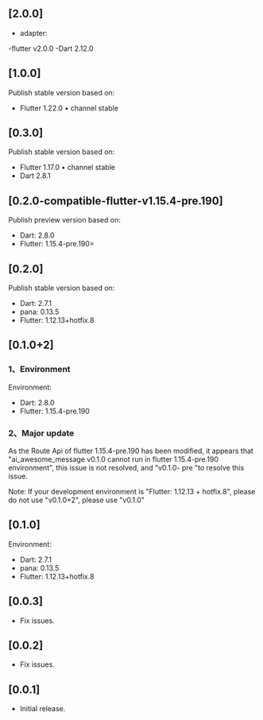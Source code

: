 ## [2.0.0]

* adapter: 

-flutter v2.0.0
-Dart 2.12.0

## [1.0.0]

Publish stable version based on:
* Flutter 1.22.0 • channel stable

## [0.3.0]

Publish stable version based on:
* Flutter 1.17.0 • channel stable
* Dart 2.8.1

## [0.2.0-compatible-flutter-v1.15.4-pre.190]

Publish preview version based on:
* Dart: 2.8.0
* Flutter: 1.15.4-pre.190=


## [0.2.0]

Publish stable version based on:
* Dart: 2.7.1
* pana: 0.13.5
* Flutter: 1.12.13+hotfix.8


## [0.1.0+2]

### 1、Environment

Environment: 

* Dart: 2.8.0
* Flutter: 1.15.4-pre.190


### 2、Major update


As the Route Api of flutter 1.15.4-pre.190 has been modified, it appears that "ai_awesome_message v0.1.0 cannot run in flutter 1.15.4-pre.190 environment", this issue is not resolved, and "v0.1.0- pre "to resolve this issue.

Note: If your development environment is "Flutter: 1.12.13 + hotfix.8", please do not use "v0.1.0+2", please use "v0.1.0"


## [0.1.0]

Environment: 

* Dart: 2.7.1
* pana: 0.13.5
* Flutter: 1.12.13+hotfix.8


## [0.0.3]

* Fix issues.

## [0.0.2]

* Fix issues.

## [0.0.1]

* Initial release.
